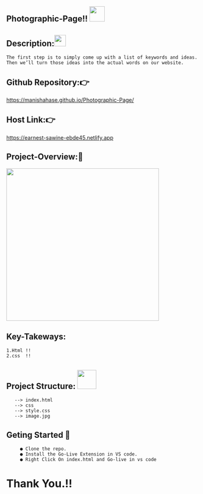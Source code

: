 ## Photographic-Page!!   <img src="https://graphicriver.img.customer.envatousercontent.com/files/60329664/Photography+Logo+Template+Preview.jpg?auto=compress%2Cformat&fit=crop&crop=top&w=590&h=590&s=3bfac6da5de53beca3f6d861b55e061a.jpg" width="40" height="40" />

## Description:<img src="https://pic.onlinewebfonts.com/svg/img_285272.png" width="30" height="30" />
    The first step is to simply come up with a list of keywords and ideas. Then we’ll turn those ideas into the actual words on our website.
    

## Github Repository:👉
  https://manishahase.github.io/Photographic-Page/

## Host Link:👉
  https://earnest-sawine-ebde45.netlify.app

## Project-Overview:🎦

<img src="https://user-images.githubusercontent.com/108171444/180623393-f38dbb30-60a6-481c-afbb-ed8d0bc72b1b.jpeg"  width="400" height="400" />




## Key-Takeways:
    1.Html !!
    2.css  !!
    
    
    
    
## Project Structure: <img src="https://www.crushpixel.com/big-static18/preview4/project-template-rgb-color-icon-2925566.jpg" width="50" height="50" />
       --> index.html
       --> css
       --> style.css
       --> image.jpg
       
       
       
       
 ## Geting Started 🤞
         ● Clone the repo.
         ● Install the Go-Live Extension in VS code.
         ● Right Click On index.html and Go-live in vs code
         
         
 # Thank You.!!        
       
       
